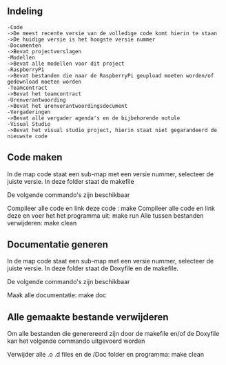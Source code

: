 ## Indeling

    -Code
	->De meest recente versie van de volledige code komt hierin te staan
	->De huidige versie is het hoogste versie nummer
    -Documenten
	->Bevat projectverslagen
    -Modellen
	->Bevat alle modellen voor dit project
    -RaspberryPi
	->Bevat bestanden die naar de RaspberryPi geupload moeten worden/of gedownload moeten worden 
    -Teamcontract
	->Bevat het teamcontract
    -Urenverantwoording
	->Bevat het urenverantwoordingsdocument
    -Vergaderingen
	->Bevat alle vergader agenda's en de bijbehorende notule
    -Visual Studio
	->Bevat het visual studio project, hierin staat niet gegarandeerd de nieuwste code

## Code maken

In de map code staat een sub-map met een versie nummer, selecteer de juiste versie. In deze folder staat de makefile 

De volgende commando's zijn beschikbaar

Compileer alle code en link deze code : make 
Compileer alle code en link deze en voer het het programma uit: make run
Alle tussen bestanden verwijderen: make clean




## Documentatie generen

In de map code staat een sub-map met een versie nummer, selecteer de juiste versie. In deze folder staat de Doxyfile en de makefile.

De volgende commando's zijn beschikbaar

Maak alle documentatie: make doc



## Alle gemaakte bestande verwijderen

Om alle bestanden die generereerd zijn door de makefile en/of de Doxyfile kan het volgende commando uitgevoerd worden

Verwijder alle .o .d files en de /Doc folder en programma: make clean   


